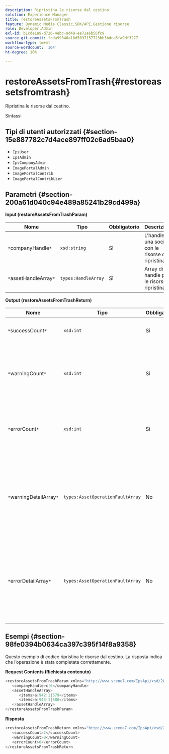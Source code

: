```yaml
---
description: Ripristina le risorse dal cestino.
solution: Experience Manager
title: restoreAssetsFromTrash
feature: Dynamic Media Classic,SDK/API,Gestione risorse
role: Developer,Admin
exl-id: b1cde1a9-d726-4ebc-9d49-ee72a6b56fc9
source-git-commit: fcda99340a18d5037157723bb3bdca5fa9df3277
workflow-type: tm+mt
source-wordcount: '164'
ht-degree: 10%

---
```


# restoreAssetsFromTrash{#restoreassetsfromtrash}

Ripristina le risorse dal cestino.

Sintassi

## Tipi di utenti autorizzati {#section-15e887782c7d4ace897ff02c6ad5baa0}

* `IpsUser`
* `IpsAdmin`
* `IpsCompanyAdmin`
* `ImagePortalAdmin`
* `ImagePortalContrib`
* `ImagePortalContribUser`

## Parametri {#section-200a61d040c94e489a85241b29cd499a}

**Input (restoreAssetsFromTrashParam)**

| Nome | Tipo | Obbligatorio | Descrizione |
|---|---|---|---|
| `*`companyHandle`*` | `xsd:string` | Sì | L’handle di una società con le risorse da ripristinare. |
| `*`assetHandleArray`*` | `types:HandleArray` | Sì | Array di handle per le risorse da ripristinare. |

**Output (restoreAssetsFromTrashReturn)**

| Nome | Tipo | Obbligatorio | Descrizione |
|---|---|---|---|
| `*`successCount`*` | `xsd:int` | Sì | Numero di risorse rimosse dal cestino. |
| `*`warningCount`*` | `xsd:int` | Sì | Numero di avvisi generati quando l’operazione tentava di ripristinare le risorse dal cestino. |
| `*`errorCount`*` | `xsd:int` | Sì | Numero di errori generati durante il tentativo di ripristinare le risorse dal cestino. |
| `*`warningDetailArray`*` | `types:AssetOperationFaultArray` | No | Array di dettagli associati alle risorse che hanno generato avvisi quando l’operazione tentava di ripristinare le risorse dal cestino. |
| `*`errorDetailArray`*` | `types:AssetOperationFaultArray` | No | Array di dettagli associati alle risorse che hanno generato errori quando l’operazione tentava di ripristinare le risorse dal cestino. |

## Esempi {#section-98fe0394b0634ca397c395f14f8a9358}

Questo esempio di codice ripristina le risorse dal cestino. La risposta indica che l’operazione è stata completata correttamente.

**Request Contents (Richiesta contenuto)**

```java
<restoreAssetsFromTrashParam xmlns="http://www.scene7.com/IpsApi/xsd/2008-01-15">
   <companyHandle>c|6</companyHandle>
   <assetHandleArray>
      <items>a|942|1|579</items>
      <items>a|943|1|580</items>
   </assetHandleArray>
</restoreAssetsFromTrashParam>
```

**Risposta**

```java
<restoreAssetsFromTrashReturn xmlns="http://www.scene7.com/IpsApi/xsd/2008-01-15">
   <successCount>2</successCount>
   <warningCount>0</warningCount>
   <errorCount>0</errorCount>
</restoreAssetsFromTrashReturn
```
